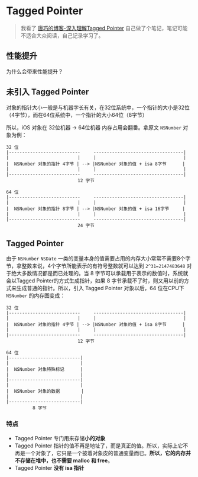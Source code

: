 # Tagged Pointer

> 我看了 [唐巧的博客-深入理解Tagged Pointer](https://blog.devtang.com/2014/05/30/understand-tagged-pointer/) 自己做了个笔记，笔记可能不适合大众阅读，自己记录学习了。

## 性能提升

为什么会带来性能提升？

## 未引入 Tagged Pointer
对象的指针大小一般是与机器字长有关，在32位系统中，一个指针的大小是32位（4字节），而在64位系统中，一个指针的大小64位（8字节）

所以，iOS 对象在 32位机器 -> 64位机器 内存占用会翻番。拿原文 `NSNumber` 对象为例：

```
32 位
|---------------------------     ----------------------------------|
|                          |     |                                 |
|  NSNumber 对象的指针 4字节 | --> |NSNumber 对象的值 + isa 8字节      |
|                          |     |                                 |
|---------------------------     ----------------------------------|
                           12 字节

64 位
|---------------------------     ----------------------------------|
|                          |     |                                 |
|  NSNumber 对象的指针 8字节 | --> |NSNumber 对象的值 + isa 16字节     |
|                          |     |                                 |
|---------------------------     ----------------------------------|
                           24 字节
```


## Tagged Pointer
由于 `NSNumber` `NSDate` 一类的变量本身的值需要占用的内存大小常常不需要8个字节，拿整数来说，4个字节所能表示的有符号整数就可以达到 `2^31=2147483648` 对于绝大多数情况都是而已处理的。当 8 字节可以承载用于表示的数值时，系统就会以Tagged Pointer的方式生成指针，如果 8 字节承载不了时，则又用以前的方式来生成普通的指针。所以，引入 Tagged Pointer 对象以后，64 位在CPU下 `NSNumber` 的内存图变成：

```
32 位
|---------------------------     ----------------------------------|
|                          |     |                                 |
|  NSNumber 对象的指针 4字节 | --> |NSNumber 对象的值 + isa 8字节      |
|                          |     |                                 |
|---------------------------     ----------------------------------|
                           12 字节

64 位
|---------------------------|
|                           |
|  NSNumber 对象特殊标记      |
|                           |
|---------------------------|
|                           |
|  NSNumber 对象的数据        |
|                           |
|---------------------------|
          8 字节
```

### 特点
- Tagged Pointer 专门用来存储**小的对象**
- Tagged Pointer 指针的值不再是地址了，而是真正的值。所以，实际上它不再是一个对象了，它只是一个披着对象皮的普通变量而已。**所以，它的内存并不存储在堆中，也不需要 malloc 和 free**。
- Tagged Pointer **没有 isa 指针**